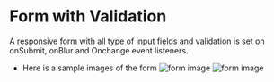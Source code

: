 # Form with Validation

A responsive form with all type of input fields and validation is set on onSubmit, onBlur and Onchange event listeners.

- Here is a sample images of the form
  ![form image]("./src/assests/form.png")
  ![form image]("./src/assests/form_1.png")
